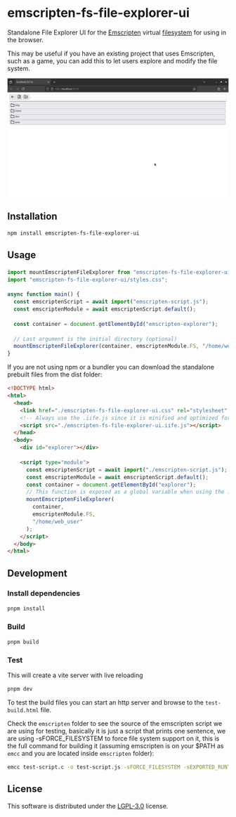 # emscripten-fs-file-explorer-ui

Standalone File Explorer UI for the [Emscripten](https://emscripten.org) virtual [filesystem](https://emscripten.org/docs/api_reference/Filesystem-API.html#filesystem-api) for using in the browser.

This may be useful if you have an existing project that uses Emscripten, such as a game, you can add this to let users explore and modify the file system.

![File explorer screenshot](screenshots/Screenshot_2025-10-06_15-01-37.png)

## Installation

```bash
npm install emscripten-fs-file-explorer-ui
```

## Usage

```javascript
import mountEmscriptenFileExplorer from "emscripten-fs-file-explorer-ui";
import "emscripten-fs-file-explorer-ui/styles.css";

async function main() {
  const emscriptenScript = await import("emscripten-script.js");
  const emscriptenModule = await emscriptenScript.default();

  const container = document.getElementById("emscripten-explorer");

  // Last argument is the initial directory (optional)
  mountEmscriptenFileExplorer(container, emscriptenModule.FS, "/home/web_user");
}
```

If you are not using npm or a bundler you can download the standalone prebuilt files from the dist folder:

```html
<!DOCTYPE html>
<html>
  <head>
    <link href="./emscripten-fs-file-explorer-ui.css" rel="stylesheet" />
    <!-- Always use the .iife.js since it is minified and optimized for this use case -->
    <script src="./emscripten-fs-file-explorer-ui.iife.js"></script>
  </head>
  <body>
    <div id="explorer"></div>

    <script type="module">
      const emscriptenScript = await import("./emscripten-script.js");
      const emscriptenModule = await emscriptenScript.default();
      const container = document.getElementById("explorer");
      // This function is exposed as a global variable when using the .iife.js prebuilt file
      mountEmscriptenFileExplorer(
        container,
        emscriptenModule.FS,
        "/home/web_user"
      );
    </script>
  </body>
</html>
```

## Development

### Install dependencies

```bash
pnpm install
```

### Build

```bash
pnpm build
```

### Test

This will create a vite server with live reloading

```bash
pnpm dev
```

To test the build files you can start an http server and browse to the `test-build.html` file.

Check the `emscripten` folder to see the source of the emscripten script we are using for testing, basically it is just a script that prints one sentence, we are using -sFORCE_FILESYSTEM to force file system support on it, this is the full command for building it (assuming emscripten is on your $PATH as `emcc` and you are located inside `emscripten` folder):

```bash
emcc test-script.c -o test-script.js -sFORCE_FILESYSTEM -sEXPORTED_RUNTIME_METHODS=FS -sEXPORT_ES6
```

## License

This software is distributed under the [LGPL-3.0](LICENSE.txt) license.
